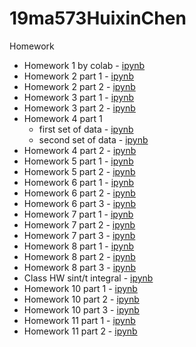 # 19ma573HuixinChen
Homework
- Homework 1 by colab - [ipynb](src/hw1_github_colab.ipynb)
- Homework 2 part 1 - [ipynb](src/hw2_second_fd.ipynb)
- Homework 2 part 2 - [ipynb](src/hw2_ex_fd.ipynb)
- Homework 3 part 1 - [ipynb](src/hw3_proposition.ipynb)
- Homework 3 part 2 - [ipynb](src/hw3_bsm_price.ipynb)
- Homework 4 part 1
  - first set of data - [ipynb](src/hw4_bsm_calibration_1.ipynb)
  - second set of data - [ipynb](src/hw4_bsm_calibration_2.ipynb)
- Homework 4 part 2 - [ipynb](src/hw4_bsm_geometric_asian_option.ipynb)
- Homework 5 part 1 - [ipynb](src/hw_mc_01.ipynb)
- Homework 5 part 2 - [ipynb](src/hw_mc_02.ipynb)
- Homework 6 part 1 - [ipynb](src/hw_omc_integral.ipynb)
- Homework 6 part 2 - [ipynb](src/hw_is_it_integral.ipynb)
- Homework 6 part 3 - [ipynb](src/hw_exact_sample_v2.ipynb)
- Homework 7 part 1 - [ipynb](src/hw_payoff_correlation.ipynb)
- Homework 7 part 2 - [ipynb](src/hw_es_bsm_knock_in.ipynb)
- Homework 7 part 3 - [ipynb](src/hw_vasicek_calibration.ipynb)
- Homework 8 part 1 - [ipynb](src/hw_fourier.ipynb)
- Homework 8 part 2 - [ipynb](src/hw_fourier_heston.ipynb)
- Homework 8 part 3 - [ipynb](src/hw_char_fun_normal.ipynb)
- Class HW sint/t integral - [ipynb](src/hw_sint_t_proof.ipynb)
- Homework 10 part 1 - [ipynb](src/hw_ftcs_stability_heat_1d.ipynb)
- Homework 10 part 2 - [ipynb](src/hw_ftcs_stability.ipynb)
- Homework 10 part 3 - [ipynb](src/hw_ito_2d.ipynb)
- Homework 11 part 1 - [ipynb](src/hw_crr.ipynb)
- Homework 11 part 2 - [ipynb](src/btcs_stability_heat_1d.ipynb)
